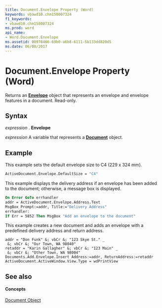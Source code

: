 ```yaml
---
title: Document.Envelope Property (Word)
keywords: vbawd10.chm158007324
f1_keywords:
- vbawd10.chm158007324
ms.prod: word
api_name:
- Word.Document.Envelope
ms.assetid: 00978466-69b0-a6b8-6111-5b133dd820d5
ms.date: 06/08/2017
---
```



# Document.Envelope Property (Word)

Returns an  **[Envelope](envelope-object-word.md)** object that represents an envelope and envelope features in a document. Read-only.


## Syntax

 _expression_ . **Envelope**

 _expression_ A variable that represents a **[Document](document-object-word.md)** object.


## Example

This example sets the default envelope size to C4 (229 x 324 mm).


```vb
ActiveDocument.Envelope.DefaultSize = "C4"
```

This example displays the delivery address if an envelope has been added to the document; otherwise, a message box is displayed.




```vb
On Error GoTo errhandler 
addr = ActiveDocument.Envelope.Address.Text 
MsgBox Prompt:=addr, Title:="Delivery Address" 
errhandler: 
If Err = 5852 Then MsgBox "Add an envelope to the document"
```

This example creates a new document and adds an envelope with a predefined delivery address and return address.




```
addr = "Don Funk" &; vbCr &; "123 Skye St." _ 
 &; vbCr &; "Our Town, WA 98040" 
retaddr = "Karin Gallagher" &; vbCr &; "123 Main" _ 
 &; vbCr &; "Other Town, WA 98004" 
Documents.Add.Envelope.Insert Address:=addr, ReturnAddress:=retaddr 
ActiveDocument.ActiveWindow.View.Type = wdPrintView
```


## See also


#### Concepts


[Document Object](document-object-word.md)

